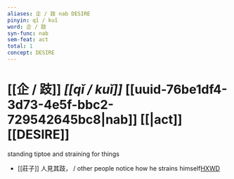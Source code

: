 ```yaml
---
aliases: 企 / 跂 nab DESIRE
pinyin: qǐ / kuǐ
word: 企 / 跂
syn-func: nab
sem-feat: act
total: 1
concept: DESIRE 
---
```

# [[企 / 跂]] *[[qǐ / kuǐ]]*  [[uuid-76be1df4-3d73-4e5f-bbc2-729542645bc8|nab]] [[|act]] [[DESIRE]]
standing tiptoe and straining for things
 - [[莊子]] 人見其跂，
                     / other people notice how he strains himself[HXWD](https://hxwd.org/textview.html?location=KR5c0126_tls_023-12a.10)